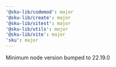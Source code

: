 ```yaml
---
'@sku-lib/codemod': major
'@sku-lib/create': major
'@sku-lib/vitest': major
'@sku-lib/utils': major
'@sku-lib/vite': major
'sku': major
---
```


Minimum node version bumped to 22.19.0
